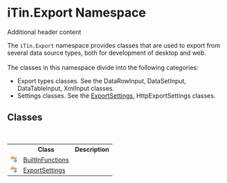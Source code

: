 # iTin.Export Namespace
Additional header content 

The `iTin.Export` namespace provides classes that are used to export from several data source types, both for development of desktop and web. <br /><br /> The classes in this namespace divide into the following categories:
&nbsp;<ul><li>Export types classes. See the DataRowInput, DataSetInput, DataTableInput, XmlInput classes.</li><li>Settings classes. See the <a href="d8d655e9-5d05-0438-ab78-0c8d4761dd06">ExportSettings</a>, HttpExportSettings classes.</li></ul>

## Classes
&nbsp;<table><tr><th></th><th>Class</th><th>Description</th></tr><tr><td>![Public class](media/pubclass.gif "Public class")</td><td><a href="7e68f5cb-00a1-7efd-d42f-e5ddae7d6398">BuiltInFunctions</a></td><td /></tr><tr><td>![Public class](media/pubclass.gif "Public class")</td><td><a href="d8d655e9-5d05-0438-ab78-0c8d4761dd06">ExportSettings</a></td><td /></tr></table>&nbsp;
